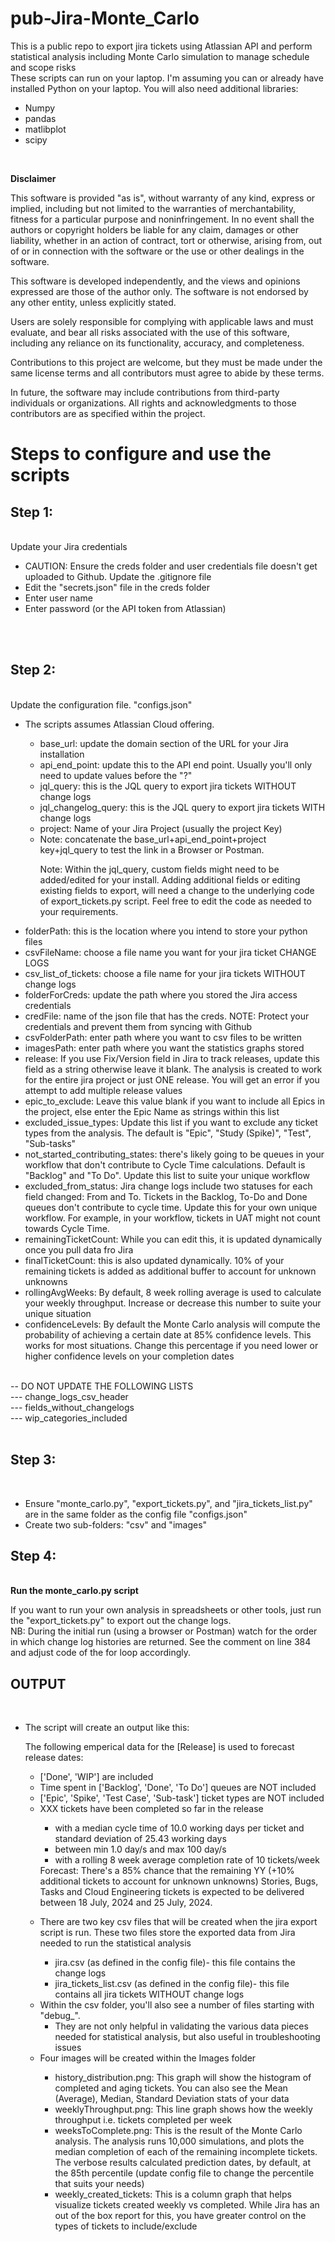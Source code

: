 # pub-Jira-Monte_Carlo
This is a public repo to export jira tickets using Atlassian API and perform statistical analysis including Monte Carlo simulation to manage schedule and scope risks <br />
These scripts can run on your laptop. I'm assuming you can or already have installed Python on your laptop. You will also need additional libraries:
<ul><li>Numpy</li>
<li>pandas</li>
<li>matlibplot</li>
<li>scipy</li>

</ul>
<br />

<strong>Disclaimer</strong>
<p>
This software is provided "as is", without warranty of any kind, express or implied, including but not limited to the warranties of merchantability, fitness for a particular purpose and noninfringement. In no event shall the authors or copyright holders be liable for any claim, damages or other liability, whether in an action of contract, tort or otherwise, arising from, out of or in connection with the software or the use or other dealings in the software.
</p>
<p>
This software is developed independently, and the views and opinions expressed are those of the author only. The software is not endorsed by any other entity, unless explicitly stated.
</p>
<p>
Users are solely responsible for complying with applicable laws and must evaluate, and bear all risks associated with the use of this software, including any reliance on its functionality, accuracy, and completeness.
</p>
<p>
Contributions to this project are welcome, but they must be made under the same license terms and all contributors must agree to abide by these terms.
</p>
<p>
In future, the software may include contributions from third-party individuals or organizations. All rights and acknowledgments to those contributors are as specified within the project.
</p>
<h1>Steps to configure and use the scripts</h2>
<h2>Step 1:</h2><br />
Update your Jira credentials<br />
<ul>
<li>CAUTION: Ensure the creds folder and user credentials file doesn't get uploaded to Github. Update the .gitignore file</li>
<li>Edit the "secrets.json" file in the creds folder</li>
<li>Enter user name</li>
<li>Enter password (or the API token from Atlassian)</li>
</ul>
<br /><br />
<h2>Step 2:</h2><br />
Update the configuration file. "configs.json"<br />
<ul>
<li>The scripts assumes Atlassian Cloud offering. </li>
<ul>
<li>base_url: update the domain section of the URL for your Jira installation</li>
<li>api_end_point: update this to the API end point. Usually you'll only need to update values before the "?"</li>
<li>jql_query: this is the JQL query to export jira tickets WITHOUT change logs</li>
<li>jql_changelog_query: this is the JQL query to export jira tickets WITH change logs</li>
<li>project: Name of your Jira Project (usually the project Key)</li>
<li>Note: concatenate the base_url+api_end_point+project key+jql_query to test the link in a Browser or Postman.<p>
Note: Within the jql_query, custom fields might need to be added/edited for your install. Adding additional fields or editing existing fields to export, will need a change to the underlying code of export_tickets.py script. Feel free to edit the code as needed to your requirements.
</p>
</li>
</ul>
<li>folderPath: this is the location where you intend to store your python files</li>
<li>csvFileName: choose a file name you want for your jira ticket CHANGE LOGS</li>
<li>csv_list_of_tickets: choose a file name for your jira tickets WITHOUT change logs</li>
<li>folderForCreds: update the path where you stored the Jira access credentials</li>
<li>credFile: name of the json file that has the creds. NOTE: Protect your credentials and prevent them from syncing with Github</li>
<li>csvFolderPath: enter path where you want to csv files to be written</li>
<li>imagesPath: enter path where you want the statistics graphs stored</li>
<li>release: If you use Fix/Version field in Jira to track releases, update this field as a string otherwise leave it blank. The analysis is created to work for the entire jira project or just ONE release. You will get an error if you attempt to add multiple release values</li>
<li>epic_to_exclude: Leave this value blank if you want to include all Epics in the project, else enter the Epic Name as strings within this list</li>
<li>excluded_issue_types: Update this list if you want to exclude any ticket types from the analysis. The default is "Epic", "Study (Spike)", "Test", "Sub-tasks"</li>
<li>not_started_contributing_states: there's likely going to be queues in your workflow that don't contribute to Cycle Time calculations. Default is "Backlog" and "To Do". Update this list to suite your unique workflow</li>
<li>excluded_from_status: Jira change logs include two statuses for each field changed: From and To. Tickets in the Backlog, To-Do and Done queues don't contribute to cycle time. Update this for your own unique workflow. For example, in your workflow, tickets in UAT might not count towards Cycle Time. </li>
<li>remainingTicketCount: While you can edit this, it is updated dynamically once you pull data fro Jira</li>
<li>finalTicketCount: this is also updated dynamically. 10% of your remaining tickets is added as additional buffer to account for unknown unknowns </li>
<li>rollingAvgWeeks: By default, 8 week rolling average is used to calculate your weekly throughput. Increase or decrease this number to suite your unique situation</li>
<li>confidenceLevels: By default the Monte Carlo analysis will compute the probability of achieving a certain date at 85% confidence levels. This works for most situations. Change this percentage if you need lower or higher confidence levels on your completion dates</li>
</ul>
<br />
-- DO NOT UPDATE THE FOLLOWING LISTS <br />
--- change_logs_csv_header </br />
--- fields_without_changelogs<br />
--- wip_categories_included<br/><br />


<h2>Step 3:</h2><br />
<ul>
<li>Ensure "monte_carlo.py", "export_tickets.py",  and "jira_tickets_list.py" are in the same folder as the config file "configs.json"</li>
<li>Create two sub-folders: "csv" and "images"</li>
</ul>

<h2>Step 4:</h2><br />
<strong>Run the monte_carlo.py script</strong>
<p>If you want to run your own analysis in spreadsheets or other tools, just run the "export_tickets.py" to export out the change logs.<BR />NB: During the initial run (using a browser or Postman) watch for the order in which change log histories are returned. See the comment on line 384 and adjust code of the for loop accordingly. </p>

<h2>OUTPUT</h2><br />
<ul>
<li>The script will create an output like this:
<p>
The following emperical data for the [Release] is used to forecast release dates: 
<ul>
<li>['Done', 'WIP'] are included</li>
<li>Time spent in ['Backlog', 'Done', 'To Do'] queues are NOT included</li>
<li>['Epic', 'Spike', 'Test Case', 'Sub-task'] ticket types are NOT included</li>
<li>XXX tickets have been completed so far in the release </li>
<ul>
<li>with a median cycle time of 10.0 working days per ticket and standard deviation of 25.43 working days</li>
<li>between min 1.0 day/s and max 100 day/s</li>
<li>with a rolling 8 week average completion rate of 10 tickets/week </li>
</ul>
Forecast: There's a 85% chance that the remaining YY (+10% additional tickets to account for unknown unknowns) Stories, Bugs, Tasks and Cloud Engineering tickets is expected to be delivered between 18 July, 2024 and 25 July, 2024.
</p>
<li>There are two key csv files that will be created when the jira export script is run. These two files store the exported data from Jira needed to run the statistical analysis</li>
<ul>
<li>jira.csv (as defined in the config file)- this file contains the change logs</li>
<li>jira_tickets_list.csv (as defined in the config file)- this file contains all jira tickets WITHOUT change logs</li>
</ul>
<li>Within the csv folder, you'll also see a number of files starting with "debug_". <ul><li>They are not only helpful in validating the various data pieces needed for statistical analysis, but also useful in troubleshooting issues</li></ul>
<li>Four images will be created within the Images folder</li>
<ul>
<li>history_distribution.png: This graph will show the histogram of completed and aging tickets. You can also see the Mean (Average), Median, Standard Deviation stats of your data</li>
<li>weeklyThroughput.png: This line graph shows how the weekly throughput i.e. tickets completed per week</li>
<li>weeksToComplete.png: This is the result of the Monte Carlo analysis. The analysis runs 10,000 simulations, and plots the median completion of each of the remaining incomplete tickets. The verbose results calculated prediction dates, by default, at the 85th percentile (update config file to change the percentile that suits your needs)</li>
<li>weekly_created_tickets: This is a column graph that helps visualize tickets created weekly vs completed. While Jira has an out of the box report for this, you have greater control on the types of tickets to include/exclude</li>
</ul>
</ul>




